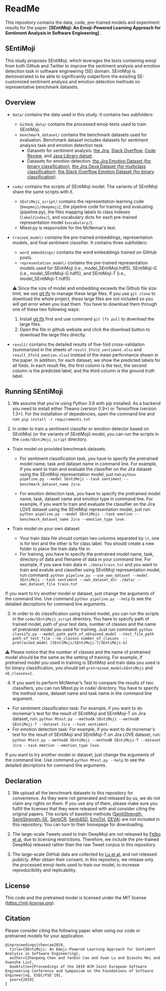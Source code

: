 # ReadMe
This repository contains the data, code, pre-trained models and experiment results for the paper: **[SEntiMoji: An Emoji-Powered Learning Approach for Sentiment Analysis in Software Engineering]** .

## SEntiMoji
This study proposes SEntiMoji, which leverages the texts containing emoji from both Github and Twitter to improve the sentiment analysis and emotion detection task in software engineering (SE) domain. SEntiMoji is demonstrated to be able to significantly outperform the exisiting SE-customized sentiment analysis and emotion detection methods on representative benchmark datasets.

## Overview
* ```data/``` contains the data used in this study. It contains two subfolders:
  - ```GitHub_data/``` contains the processed emoji-texts used to train SEntiMoji.
  - ```benchmark_dataset/``` contains the benchmark datasets used for evaluation. Benchmark dataset includes datasets for sentiment analysis task and emotion detection task.
    + Datasets for sentiment analysis: [the Jira](http://ansymore.uantwerpen.be/system/files/uploads/artefacts/alessandro/MSR16/archive3.zip.), [Stack Overflow](https://github.com/collab-uniba/Senti4SD), [Code Review](https://github.com/senticr/SentiCR/), and [Java Library datset](https://sentiment-se.github.io/replication.zip).
    + Datasets for emotion detection: [the Jira Emotion Dataset (for binary classification)](http://ansymore.uantwerpen.be/system/files/uploads/artefacts/alessandro/MSR16/archive3.zip), [the Jira Deva Dataset (for multiclass classification)](https://figshare.com/s/277026f0686f7685b79e), [the Stack Overflow Emotion Dataset (for binary classification)]( https://github.com/collab-uniba/EmotionDatasetMSR18).

* ```code/``` contains the scripts of SEntiMoji model. The variants of SEntiMoji share the same scripts with it. 
  - ```SEntiMoji_script/``` contains the representation learning code (```Deepmoji/deepmoji```), the pipeline code for training and evaluating (pipeline.py), the files mapping labels to class indexes (```label2index/```), and vocabulary dicts for each pre-trained representation model (```vocabulary/```).
  - Mtest.py is responsible for the McNemar’s test.

* ```trained_model/``` contains the pre-trained embeddings, representation models, and final sentiment classifier. It contains three subfolders:
  - ```word_embeddings/``` contains the word embeddings trained on GitHub posts. 
  - ```representation_model/``` contains the pre-trained representation models used for SEntiMoji (i.e., model_SEntiMoji.hdf5), SEntiMoji-G (i.e., model_SEntiMoji-G.hdf5), and SEntiMoji-T (i.e., model_SEntiMoji-T.hdf5). 

  ⚠️ Since the size of model and embedding exceeds the Github file size limit, we use [git lfs](https://git-lfs.github.com/) to manage these large files. If you use ```git clone``` to download the whole project, these large files are not included so you will get error when you load them. You have to download them through one of these two following ways:  
  1. Install [git lfs](https://git-lfs.github.com/) first and use command ```git lfs pull``` to download the large files.
  2. Open the file in github website and click the download button to download the large files directly. 
  

* ```result/``` contains the detailed results of five-fold cross-validation (summarized in the sheets of ```result_5fold_sentiment.xlsx``` and ```result_5fold_emotion.xlsx```) instead of the mean performance shown in the paper. In addition, for each dataset, we show the predicted labels for all folds. In each result file, the first column is the text, the second column is the predicted label, and the third column is the ground truth label.


## Running SEntiMoji
1. We assume that you're using Python 3.6 with pip installed. As a backend you need to install either Theano (version 0.9+) or Tensorflow (version 1.3+). For the installation of depedencies, open the command line and run: 
`pip install -r requirements.txt`

2. In order to train a sentiment classifer or emotion detector based on SEntiMoji (or the variants of SEntiMoji) model, you can run the scripts in the ```code/SEntiMoji_script``` directory. 

 - Train model on provided benchmark datasets.
   - For sentiment classification task, you have to specify the pretrained model name, task and dataset name in command line. For example, if you want to train and evaluate the classifier on the Jira dataset using the SEntiMoji representation model, just run:`python pipeline.py --model SEntiMoji --task sentiment --benchmark_dataset_name Jira`.

    - For emotion detection task, you have to specify the pretrained model name, task, dataset name and emotion type in command line. For example, if you want to train and evaluate the classifier on the Jira LOVE dataset using the SEntiMoji representation model, just run:
`python pipeline.py --model SEntiMoji --task emotion --benchmark_dataset_name Jira --emotion_type love`.

- Train model on your own dataset.
  - Your train data file should contain two columns separated by `\t`, one is for text and the other is for class label. You should create a new folder to place the train data file in.
  - For training, you have to specify the pretrained model name, task, directory of data and filename of data in your command line. For example, if you save train data in ```./data/train.txt``` and you want to train and evalute and classifier using SEntiMoji representation model, run command:
  `python pipeline.py --use_own_dataset --model SEntiMoji --task sentiment --own_dataset_dir ./data/ --own_dataset_file train.txt`

If you want to try another model or dataset, just change the arguments of the command line. Use command `python pipeline.py --help` to see the detailed decriptions for command line arguments.

3. In order to do classification using trained model, you can run the scripts in the ```code/SEntiMoji_script``` directory. You have to specify path of trained model, path of your test data, number of classes and the name of pretrained model you used for training. Just run command:
`python classify.py --model_path path_of_obtained_model --test_file_path path_of_test_file --nb_classes number_of_classes 
--pretrained_model [SEntiMoji/SEntiMoji-T/SEntiMoji-G]`

⚠️ Please notice that the number of classes and the name of pretrained model should be the same as the setting of training. For example, if pretrained model you used in training is SEntiMoji and train data you used is for binary classification, you should set `pretrained_model=SEntiMoji` and `nb_classes=2`.

4. If you want to perform McNemar’s Test to compare the results of two classifiers, you can run Mtest.py in code/ directory. You have to specify the method name, dataset name and task name in the command line argument. 
 - For sentiment classification task: For example, if you want to do mcnemar's test for the result of SEntiMoji and SEntiMoji-T
on Jira dataset, run: `python Mtest.py --methodA SEntiMoji --methodB SEntiMoji-T --dataset Jira --task sentiment`.
 - For emotion detection task: For example, if you want to do mcnemar's test for the result of SEntiMoji and SEntiMoji-T
on Jira LOVE dataset, run: `python Mtest.py --methodA SEntiMoji --methodB SEntiMoji-T --dataset Jira --task emotion --emotion_type love`.

If you want to try another model or dataset, just change the arguments of the command line. Use command `python Mtest.py --help` to see the detailed decriptions for command line arguments.

## Declaration
1. We upload all the benchmark datasets to this repository for convenience. As they were not generated and released by us, we do not claim any rights on them. If you use any of them, please make sure you fulfill the licenses that they were released with and consider citing the original papers. The scripts of baseline methods ([SentiStrength](http://sentistrength.wlv.ac.uk/), [SentiStrength-SE](http://laser.cs.uno.edu/resources/ProjectData/SentiStrength-SE_v1.5.zip), [SentiCR](https://github.com/senticr/SentiCR), [Senti4SD](https://github.com/collab-uniba/Senti4SD), [EmoTxt](https://github.com/collab-uniba/Emotion_and_Polarity_SO), [DEVA](https://figshare.com/s/277026f0686f7685b79e))  are not included in this repository. You can turn to their homepage for downloading.

2. The large-scale Tweets used to train DeepMoji are not released by [Felbo et al.](https://arxiv.org/abs/1708.00524) due to licensing restrictions. Therefore, we include the pre-trained DeepMoji released rather than the raw Tweet corpus in this repository.

3. The large-scale GitHub data are collected by [Lu et al.](https://arxiv.org/pdf/1812.04863.pdf) and not released publicly. After obtain their consent, in this repository, we release only the processed emoji-texts used to train our model, to increase reproducibility and replicability.

## License
This code and the pretrained model is licensed under the MIT license (https://mit-license.org).

## Citation
Please consider citing the following paper when using our code or pretrained models for your application.
```
@inproceedings{chencao2019,
  title={SEntiMoji: An Emoji-Powered Learning Approach for Sentiment Analysis in Software Engineering},
  author={Zhenpeng Chen and Yanbin Cao and Xuan Lu and Qiaozhu Mei and Xuanzhe Liu},
  booktitle={Proceedings of the 2019 ACM Joint European Software Engineering Conference and Symposium on the Foundations of Software Engineering, ESEC/FSE'19},
  year={2019}
}
```
